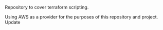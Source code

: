 Repository to cover terraform scripting.

Using AWS as a provider for the purposes of this repository and project. Update
